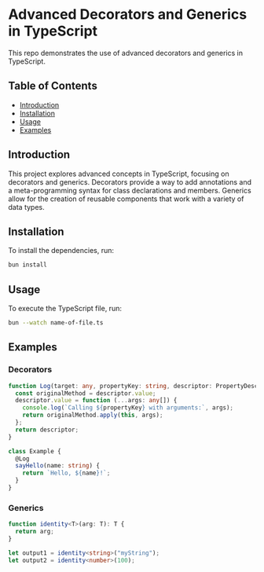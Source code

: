 # Advanced Decorators and Generics in TypeScript

This repo demonstrates the use of advanced decorators and generics in TypeScript.

## Table of Contents
- [Introduction](#introduction)
- [Installation](#installation)
- [Usage](#usage)
- [Examples](#examples)


## Introduction
This project explores advanced concepts in TypeScript, focusing on decorators and generics. Decorators provide a way to add annotations and a meta-programming syntax for class declarations and members. Generics allow for the creation of reusable components that work with a variety of data types.

## Installation
To install the dependencies, run:
```bash
bun install
```

## Usage

To execute the TypeScript file, run:
```bash
bun --watch name-of-file.ts
```

## Examples
### Decorators
```typescript
function Log(target: any, propertyKey: string, descriptor: PropertyDescriptor) {
  const originalMethod = descriptor.value;
  descriptor.value = function (...args: any[]) {
    console.log(`Calling ${propertyKey} with arguments:`, args);
    return originalMethod.apply(this, args);
  };
  return descriptor;
}

class Example {
  @Log
  sayHello(name: string) {
    return `Hello, ${name}!`;
  }
}
```

### Generics
```typescript
function identity<T>(arg: T): T {
  return arg;
}

let output1 = identity<string>("myString");
let output2 = identity<number>(100);
```
